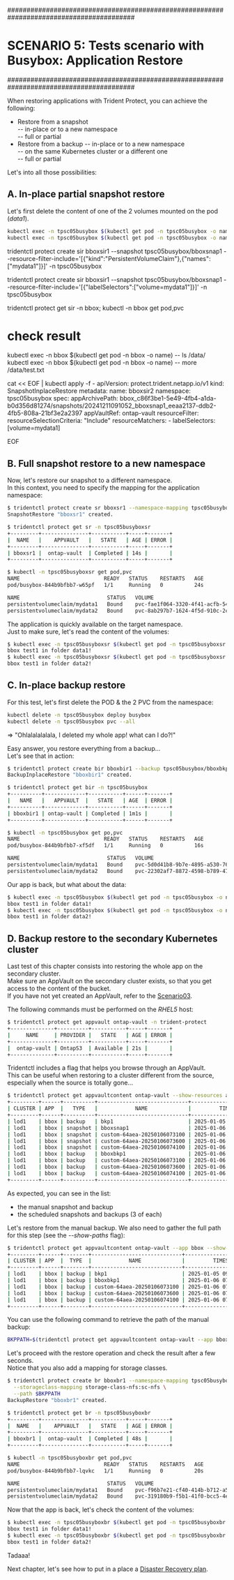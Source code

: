 #########################################################################################
# SCENARIO 5: Tests scenario with Busybox: Application Restore
#########################################################################################  

When restoring applications with Trident Protect, you can achieve the following:
- Restore from a snapshot  
-- in-place or to a new namespace  
-- full or partial  
- Restore from a backup
-- in-place or to a new namespace  
-- on the same Kubernetes cluster or a different one  
-- full or partial  

Let's into all those possibilities:  

## A. In-place partial snapshot restore  

Let's first delete the content of one of the 2 volumes mounted on the pod (_data1_).  
```bash
kubectl exec -n tpsc05busybox $(kubectl get pod -n tpsc05busybox -o name) -- rm -f /data1/file.txt
kubectl exec -n tpsc05busybox $(kubectl get pod -n tpsc05busybox -o name) -- ls /data1/
```

tridentctl protect create sir bboxsir1 --snapshot tpsc05busybox/bboxsnap1 --resource-filter-include='[{"kind":"PersistentVolumeClaim"},{"names":["mydata1"]}]' -n tpsc05busybox
>

tridentctl protect create sir bboxsir1 --snapshot tpsc05busybox/bboxsnap1 --resource-filter-include='[{"labelSelectors":["volume=mydata1"]}]' -n tpsc05busybox

tridentctl protect get sir -n bbox; kubectl -n bbox get pod,pvc

# check result
kubectl exec -n bbox $(kubectl get pod -n bbox -o name) -- ls /data/
kubectl exec -n bbox $(kubectl get pod -n bbox -o name) -- more /data/test.txt


cat << EOF | kubectl apply -f -
apiVersion: protect.trident.netapp.io/v1
kind: SnapshotInplaceRestore
metadata:
  name: bboxsir2
  namespace: tpsc05busybox
spec:
  appArchivePath: bbox_c86f3be1-5e49-4fb4-a1da-b0d356d81274/snapshots/20241211091052_bboxsnap1_eeaa2137-ddb2-4fb5-808a-21bf3e2a2397
  appVaultRef: ontap-vault
  resourceFilter:
    resourceSelectionCriteria: "Include"
    resourceMatchers:
    - labelSelectors: [volume=mydata1]
    
EOF



## B. Full snapshot restore to a new namespace  

Now, let's restore our snapshot to a different namespace.  
In this context, you need to specify the mapping for the application namespace:  
```bash
$ tridentctl protect create sr bboxsr1 --namespace-mapping tpsc05busybox:tpsc05busyboxsr --snapshot tpsc05busybox/bboxsnap1 -n tpsc05busyboxsr
SnapshotRestore "bboxsr1" created.

$ tridentctl protect get sr -n tpsc05busyboxsr
+---------+---------------+-----------+-----+-------+
|  NAME   |    APPVAULT   |   STATE   | AGE | ERROR |
+---------+---------------+-----------+-----+-------+
| bboxsr1 |  ontap-vault  | Completed | 14s |       |
+---------+---------------+-----------+-----+-------+

$ kubectl -n tpsc05busyboxsr get pod,pvc
NAME                           READY   STATUS    RESTARTS   AGE
pod/busybox-844b9bfbb7-w65pf   1/1     Running   0          24s

NAME                            STATUS   VOLUME                                     CAPACITY   ACCESS MODES   STORAGECLASS        VOLUMEATTRIBUTESCLASS   AGE
persistentvolumeclaim/mydata1   Bound    pvc-fae1f064-3320-4f41-acfb-5470a4b2c814   1Gi        RWX            storage-class-nfs   <unset>                 25s
persistentvolumeclaim/mydata2   Bound    pvc-8ab297b7-1624-4f5d-910c-2c8a1f4b80b5   1Gi        RWX            storage-class-nfs   <unset>                 25s
```
The application is quickly available on the target namespace.  
Just to make sure, let's read the content of the volumes:  
```bash
$ kubectl exec -n tpsc05busyboxsr $(kubectl get pod -n tpsc05busyboxsr -o name) -- more /data1/file.txt
bbox test1 in folder data1!
$ kubectl exec -n tpsc05busyboxsr $(kubectl get pod -n tpsc05busyboxsr -o name) -- more /data2/file.txt
bbox test1 in folder data2!
```

## C. In-place backup restore  

For this test, let's first delete the POD & the 2 PVC from the namespace:  
```bash
kubectl delete -n tpsc05busybox deploy busybox
kubectl delete -n tpsc05busybox pvc --all
```
=> "Ohlalalalalala, I deleted my whole app! what can I do?!"  

Easy answer, you restore everything from a backup...  
Let's see that in action:  
```bash
$ tridentctl protect create bir bboxbir1 --backup tpsc05busybox/bboxbkp1 -n tpsc05busybox
BackupInplaceRestore "bboxbir1" created.

$ tridentctl protect get bir -n tpsc05busybox
+----------+-------------+-----------+------+-------+
|   NAME   |   APPVAULT  |   STATE   | AGE  | ERROR |
+----------+-------------+-----------+------+-------+
| bboxbir1 | ontap-vault | Completed | 1m1s |       |
+----------+-------------+-----------+------+-------+

$ kubectl -n tpsc05busybox get po,pvc
NAME                           READY   STATUS    RESTARTS   AGE
pod/busybox-844b9bfbb7-xf5df   1/1     Running   0          16s

NAME                            STATUS   VOLUME                                     CAPACITY   ACCESS MODES   STORAGECLASS        VOLUMEATTRIBUTESCLASS   AGE
persistentvolumeclaim/mydata1   Bound    pvc-5d0d41b8-9b7e-4895-a530-76d4c02d1f29   1Gi        RWX            storage-class-nfs   <unset>                 17s
persistentvolumeclaim/mydata2   Bound    pvc-22302af7-8872-4598-b789-47a6fd025b37   1Gi        RWX            storage-class-nfs   <unset>                 17s
```
Our app is back, but what about the data:  
```bash
$ kubectl exec -n tpsc05busybox $(kubectl get pod -n tpsc05busybox -o name) -- more /data1/file.txt
bbox test1 in folder data1!
$ kubectl exec -n tpsc05busybox $(kubectl get pod -n tpsc05busybox -o name) -- more /data2/file.txt
bbox test1 in folder data2!
```

## D. Backup restore to the secondary Kubernetes cluster  

Last test of this chapter consists into restoring the whole app on the secondary cluster.  
Make sure an AppVault on the secondary cluster exists, so that you get access to the content of the bucket.  
If you have not yet created an AppVault, refer to the [Scenario03](../../Scenario03/).  

The following commands must be performed on the _RHEL5_ host:  
```bash
$ tridentctl protect get appvault ontap-vault -n trident-protect
+--------------+----------+-----------+-----+-------+
|     NAME     | PROVIDER |   STATE   | AGE | ERROR |
+--------------+----------+-----------+-----+-------+
|  ontap-vault | OntapS3  | Available | 21s |       |
+--------------+----------+-----------+-----+-------+
```

Tridentctl includes a flag that helps you browse through an AppVault.  
This can be useful when restoring to a cluster different from the source, especially when the source is totally gone...  
```bash
$ tridentctl protect get appvaultcontent ontap-vault --show-resources all -n trident-protect
+---------+------+----------+-----------------------------+---------------------------+
| CLUSTER | APP  |   TYPE   |            NAME             |         TIMESTAMP         |
+---------+------+----------+-----------------------------+---------------------------+
| lod1    | bbox | backup   | bkp1                        | 2025-01-05 09:50:20 (UTC) |
| lod1    | bbox | snapshot | bboxsnap1                   | 2025-01-06 07:23:30 (UTC) |
| lod1    | bbox | snapshot | custom-64aea-20250106073100 | 2025-01-06 07:31:10 (UTC) |
| lod1    | bbox | snapshot | custom-64aea-20250106073600 | 2025-01-06 07:36:11 (UTC) |
| lod1    | bbox | snapshot | custom-64aea-20250106074100 | 2025-01-06 07:41:10 (UTC) |
| lod1    | bbox | backup   | bboxbkp1                    | 2025-01-06 07:26:23 (UTC) |
| lod1    | bbox | backup   | custom-64aea-20250106073100 | 2025-01-06 07:32:29 (UTC) |
| lod1    | bbox | backup   | custom-64aea-20250106073600 | 2025-01-06 07:37:34 (UTC) |
| lod1    | bbox | backup   | custom-64aea-20250106074100 | 2025-01-06 07:42:32 (UTC) |
+---------+------+----------+-----------------------------+---------------------------+
```
As expected, you can see in the list:  
- the manual snapshot and backup
- the scheduled snapshots and backups (3 of each)  

Let's restore from the manual backup. We also need to gather the full path for this step (see the *--show-paths* flag):  
```bash
$ tridentctl protect get appvaultcontent ontap-vault --app bbox --show-resources backup --show-paths -n trident-protect
+---------+------+--------+-----------------------------+---------------------------+--------------------------------------------------------------------------------------------------------------------+
| CLUSTER | APP  |  TYPE  |            NAME             |         TIMESTAMP         |                                                        PATH                                                        |
+---------+------+--------+-----------------------------+---------------------------+--------------------------------------------------------------------------------------------------------------------+
| lod1    | bbox | backup | bkp1                        | 2025-01-05 09:50:20 (UTC) | bbox_c622fc58-5bcc-43dd-a139-ccc548551c08/backups/bkp1_6c9a7f14-5b21-46c7-a057-4e9d134c5086                        |
| lod1    | bbox | backup | bboxbkp1                    | 2025-01-06 07:26:23 (UTC) | bbox_c72389d7-813e-4ec4-ab1b-ebe002c53599/backups/bboxbkp1_b72088d5-65c3-45b3-a690-3dee53daa841                    |
| lod1    | bbox | backup | custom-64aea-20250106073100 | 2025-01-06 07:32:29 (UTC) | bbox_c72389d7-813e-4ec4-ab1b-ebe002c53599/backups/custom-64aea-20250106073100_3c64a456-60df-4042-aa53-d3b67139467e |
| lod1    | bbox | backup | custom-64aea-20250106073600 | 2025-01-06 07:37:34 (UTC) | bbox_c72389d7-813e-4ec4-ab1b-ebe002c53599/backups/custom-64aea-20250106073600_d53bfda7-6dd8-4602-8f74-cc97524cb187 |
| lod1    | bbox | backup | custom-64aea-20250106074100 | 2025-01-06 07:42:32 (UTC) | bbox_c72389d7-813e-4ec4-ab1b-ebe002c53599/backups/custom-64aea-20250106074100_1b9edbc4-d933-436f-871f-24b73dd72dbd |
+---------+------+--------+-----------------------------+---------------------------+--------------------------------------------------------------------------------------------------------------------+
```

You can use the following command to retrieve the path of the manual backup:  
```bash
BKPPATH=$(tridentctl protect get appvaultcontent ontap-vault --app bbox --show-resources backup --show-paths -n trident-protect | grep bboxbkp1  | awk -F '|' '{print $7}')
```
Let's proceed with the restore operation and check the result after a few seconds.  
Notice that you also add a mapping for storage classes.  
```bash
$ tridentctl protect create br bboxbr1 --namespace-mapping tpsc05busybox:tpsc05busyboxbr --appvault ontap-vault -n tpsc05busyboxbr \
  --storageclass-mapping storage-class-nfs:sc-nfs \
  --path $BKPPATH
BackupRestore "bboxbr1" created.

$ tridentctl protect get br -n tpsc05busyboxbr
+---------+---------------+-----------+-----+-------+
|  NAME   |    APPVAULT   |   STATE   | AGE | ERROR |
+---------+---------------+-----------+-----+-------+
| bboxbr1 |  ontap-vault  | Completed | 48s |       |
+---------+---------------+-----------+-----+-------+

$ kubectl -n tpsc05busyboxbr get pod,pvc
NAME                           READY   STATUS    RESTARTS   AGE
pod/busybox-844b9bfbb7-lqvkc   1/1     Running   0          20s

NAME                            STATUS   VOLUME                                     CAPACITY   ACCESS MODES   STORAGECLASS   VOLUMEATTRIBUTESCLASS   AGE
persistentvolumeclaim/mydata1   Bound    pvc-f96b7e21-cf40-414b-b712-a594d99ea4e0   1Gi        RWX            sc-nfs         <unset>                 24s
persistentvolumeclaim/mydata2   Bound    pvc-319180b9-f5b1-41f0-bcc5-4e87efb98975   1Gi        RWX            sc-nfs         <unset>                 24s
```
Now that the app is back, let's check the content of the volumes:  
```bash
$ kubectl exec -n tpsc05busyboxbr $(kubectl get pod -n tpsc05busyboxbr -o name) -- more /data1/file.txt
bbox test1 in folder data1!
$ kubectl exec -n tpsc05busyboxbr $(kubectl get pod -n tpsc05busyboxbr -o name) -- more /data2/file.txt
bbox test1 in folder data2!
```

Tadaaa!

Next chapter, let's see how to put in a place a [Disaster Recovery plan](../3_App_Disaster_Recovery_Plan/).
